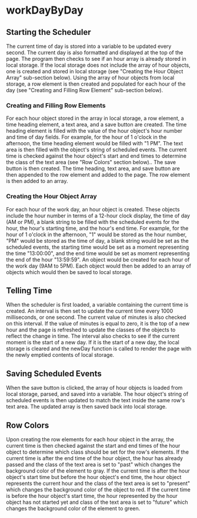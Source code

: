 # workDayByDay
## Starting the Scheduler
The current time of day is stored into a variable to be updated every second. The current day is also formatted and displayed at the top of the page. The program then checks to see if an hour array is already stored in local storage. If the local storage does not include the array of hour objects, one is created and stored in local storage (see "Creating the Hour Object Array" sub-section below). Using the array of hour objects from local storage, a row element is then created and populated for each hour of the day (see "Creating and Filling Row Element" sub-section below).

### Creating and Filling Row Elements
For each hour object stored in the array in local storage, a row element, a time heading element, a text area, and a save button are created. The time heading element is filled with the value of the hour object's hour number and time of day fields. For example, for the hour of 1 o'clock in the afternoon, the time heading element would be filled with "1 PM". The text area is then filled with the object's string of scheduled events. The current time is checked against the hour object's start and end times to determine the class of the text area (see "Row Colors" section below).. The save button is then created. The time heading, text area, and save button are then appended to the row element and added to the page. The row element is then added to an array. 

### Creating the Hour Object Array
For each hour of the work day, an hour object is created. These objects include the hour number in terms of a 12-hour clock display, the time of day (AM or PM), a blank string to be filled with the scheduled events for the hour, the hour's starting time, and the hour's end time. For example, for the hour of 1 o'clock in the afternoon, "1" would be stored as the hour number, "PM" would be stored as the time of day, a blank string would be set as the scheduled events, the starting time would be set as a moment representing the time "13:00:00", and the end time would be set as moment representing the end of the hour "13:59:59". An object would be created for each hour of the work day (9AM to 5PM). Each object would then be added to an array of objects which would then be saved to local storage.


## Telling Time
When the scheduler is first loaded, a variable containing the current time is created. An interval is then set to update the current time every 1000 milliseconds, or one second. The current value of minutes is also checked on this interval. If the value of minutes is equal to zero, it is the top of a new hour and the page is refreshed to update the classes of the objects to reflect the change in time. The interval also checks to see if the current moment is the start of a new day. If it is the start of a new day, the local storage is cleared and the newDay function is called to render the page with the newly emptied contents of local storage.

## Saving Scheduled Events
When the save button is clicked, the array of hour objects is loaded from local storage, parsed, and saved into a variable. The hour object's string of scheduled events is then updated to match the text inside the same row's text area. The updated array is then saved back into local storage.

## Row Colors
Upon creating the row elements for each hour object in the array, the current time is then checked against the start and end times of the hour object to determine which class should be set for the row's elements. If the current time is after the end time of the hour object, the hour has already passed and the class of the text area is set to "past" which changes the background color of the element to gray. If the current time is after the hour object's start time but before the hour object's end time, the hour object represents the current hour and the class of the text area is set to "present" which changes the background color of the object to red. If the current time is before the hour object's start time, the hour represented by the hour object has not started yet and class of the text area is set to "future" which changes the background color of the element to green.

